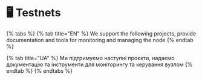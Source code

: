 # 🖥 Testnets

{% tabs %}
{% tab title="EN" %}
We support the following projects, provide documentation and tools for monitoring and managing the node
{% endtab %}

{% tab title="UA" %}
Ми підтримуємо наступні проєкти, надаємо документацію та інструменти для моніторингу та керування вузлом
{% endtab %}
{% endtabs %}

